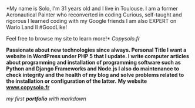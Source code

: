 *My name is Solo, I'm 31 years old and I live in Toulouse.
I am a former Aeronautical Painter who reconverted in coding
Curious, self-taught and rigorous I learned coding with my Google friends
I am also EXPERT on Wario Land II #GoodLike!

Feel free to browse my site to learn more!*
 _Copysolo.fr_

**Passionate about new technologies since always.
Personal Title I want a website in WordPress under PHP 5 that I update.
I write computer articles about programming and installation of programming software such as Python and Django Frameworks and Node.js
I also do maintenance to check integrity
and the health of my blog and solve problems related to the installation or configuration of the latter.**
 __My website www.copysolo.fr__

_my first **portfolio** with markdown_  
